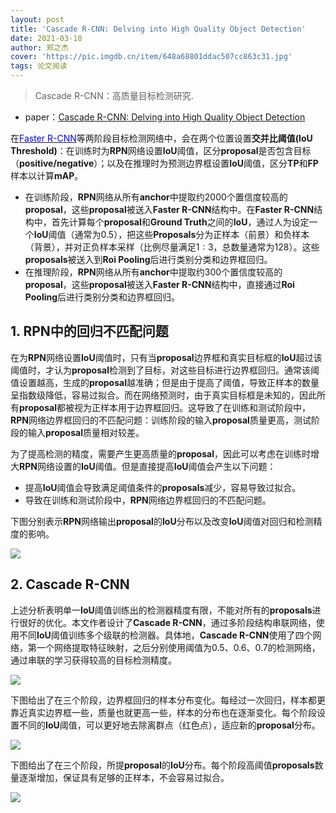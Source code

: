 ```yaml
---
layout: post
title: 'Cascade R-CNN: Delving into High Quality Object Detection'
date: 2021-03-10
author: 郑之杰
cover: 'https://pic.imgdb.cn/item/648a68801ddac507cc863c31.jpg'
tags: 论文阅读
---
```


> Cascade R-CNN：高质量目标检测研究.

- paper：[Cascade R-CNN: Delving into High Quality Object Detection](https://arxiv.org/abs/1712.00726)

在[<font color=blue>Faster R-CNN</font>](https://0809zheng.github.io/2021/03/09/fasterrcnn.html)等两阶段目标检测网络中，会在两个位置设置**交并比阈值(IoU Threshold)**：在训练时为**RPN**网络设置**IoU**阈值，区分**proposal**是否包含目标（**positive/negative**）；以及在推理时为预测边界框设置**IoU**阈值，区分**TP**和**FP**样本以计算**mAP**。
- 在训练阶段，**RPN**网络从所有**anchor**中提取约$2000$个置信度较高的**proposal**，这些**proposal**被送入**Faster R-CNN**结构中。在**Faster R-CNN**结构中，首先计算每个**proposal**和**Ground Truth**之间的**IoU**，通过人为设定一个**IoU**阈值（通常为$0.5$），把这些**Proposals**分为正样本（前景）和负样本（背景），并对正负样本采样（比例尽量满足$1:3$，总数量通常为$128$）。这些**proposals**被送入到**Roi Pooling**后进行类别分类和边界框回归。
- 在推理阶段，**RPN**网络从所有**anchor**中提取约$300$个置信度较高的**proposal**，这些**proposal**被送入**Faster R-CNN**结构中，直接通过**Roi Pooling**后进行类别分类和边界框回归。

## 1. RPN中的回归不匹配问题

在为**RPN**网络设置**IoU**阈值时，只有当**proposal**边界框和真实目标框的**IoU**超过该阈值时，才认为**proposal**检测到了目标，对这些目标进行边界框回归。通常该阈值设置越高，生成的**proposal**越准确；但是由于提高了阈值，导致正样本的数量呈指数级降低，容易过拟合。而在网络预测时，由于真实目标框是未知的，因此所有**proposal**都被视为正样本用于边界框回归。这导致了在训练和测试阶段中，**RPN**网络边界框回归的不匹配问题：训练阶段的输入**proposal**质量更高，测试阶段的输入**proposal**质量相对较差。

为了提高检测的精度，需要产生更高质量的**proposal**，因此可以考虑在训练时增大**RPN**网络设置的**IoU**阈值。但是直接提高**IoU**阈值会产生以下问题：
- 提高**IoU**阈值会导致满足阈值条件的**proposals**减少，容易导致过拟合。
- 导致在训练和测试阶段中，**RPN**网络边界框回归的不匹配问题。

下图分别表示**RPN**网络输出**proposal**的**IoU**分布以及改变**IoU**阈值对回归和检测精度的影响。

![](https://pic.imgdb.cn/item/648a6b091ddac507cc894f28.jpg)


## 2. Cascade R-CNN

上述分析表明单一**IoU**阈值训练出的检测器精度有限，不能对所有的**proposals**进行很好的优化。本文作者设计了**Cascade R-CNN**，通过多阶段结构串联网络，使用不同**IoU**阈值训练多个级联的检测器。具体地，**Cascade R-CNN**使用了四个网络，第一个网络提取特征映射，之后分别使用阈值为$0.5$、$0.6$、$0.7$的检测网络，通过串联的学习获得较高的目标检测精度。

![](https://pic.imgdb.cn/item/648a6d5a1ddac507cc8cd09c.jpg)

下图给出了在三个阶段，边界框回归的样本分布变化。每经过一次回归，样本都更靠近真实边界框一些，质量也就更高一些，样本的分布也在逐渐变化。每个阶段设置不同的**IoU**阈值，可以更好地去除离群点（红色点），适应新的**proposal**分布。

![](https://pic.imgdb.cn/item/648a6f331ddac507cc8f53a0.jpg)

下图给出了在三个阶段，所提**proposal**的**IoU**分布。每个阶段高阈值**proposals**数量逐渐增加，保证具有足够的正样本，不会容易过拟合。

![](https://pic.imgdb.cn/item/648a710a1ddac507cc924aaa.jpg)